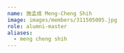 ```yaml
---
name: 施孟成 Meng-Cheng Shih 
image: images/members/311505005.jpg 
role: alumni-master
aliases:
  - meng cheng shih
---
```

